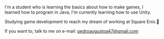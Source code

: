 I'm a student who is learning the basics about how to make games, I learned how to program in Java, I'm currently learning how to use Unity.

Studying game development to reach my dream of working at Square Enix.🤩

If you want to, talk to me on e-mail: pedroaugustoa47@gmail.com
